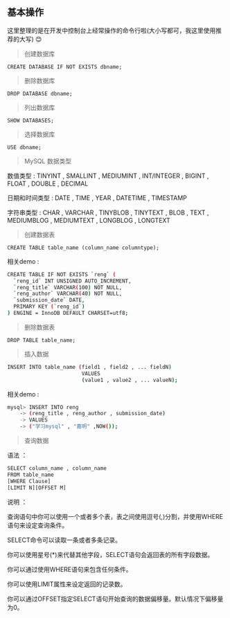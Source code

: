 ## 基本操作

这里整理的是在开发中控制台上经常操作的命令行啦(大小写都可，我这里使用推荐的大写) :blush:

> 创建数据库

`CREATE DATABASE IF NOT EXISTS dbname;`

> 删除数据库

`DROP DATABASE dbname;`

> 列出数据库

`SHOW DATABASES;`

> 选择数据库

`USE dbname;`

> MySQL 数据类型

数值类型 : TINYINT , SMALLINT , MEDIUMINT , INT/INTEGER , BIGINT , FLOAT , DOUBLE , DECIMAL

日期和时间类型 : DATE , TIME , YEAR , DATETIME , TIMESTAMP

字符串类型 : CHAR , VARCHAR , TINYBLOB , TINYTEXT , BLOB , TEXT , MEDIUMBLOG , MEDIUMTEXT , LONGBLOG , LONGTEXT

> 创建数据表

`CREATE TABLE table_name (column_name columntype);`

相关demo :

```bash
CREATE TABLE IF NOT EXISTS `reng` (
  `reng_id` INT UNSIGNED AUTO_INCREMENT,
  `reng_title` VARCHAR(100) NOT NULL,
  `reng_author` VARCHAR(40) NOT NULL,
  `submission_date` DATE,
  PRIMARY KEY (`reng_id`)
) ENGINE = InnoDB DEFAULT CHARSET=utf8;
```
> 删除数据表

`DROP TABLE table_name;`

> 插入数据

```bash
INSERT INTO table_name (field1 , field2 , ... fieldN)
                        VALUES
                        (value1 , value2 , ... valueN);
```

相关demo :

```bash
mysql> INSERT INTO reng
    -> (reng_title , reng_author , submission_date)
    -> VALUES
    -> ("学习mysql" , "嘉明" ,NOW());
```

> 查询数据

语法 ：

```bash
SELECT column_name , column_name
FROM table_name
[WHERE Clause]
[LIMIT N][OFFSET M]
```

说明 ：

查询语句中你可以使用一个或者多个表，表之间使用逗号(,)分割，并使用WHERE语句来设定查询条件。

SELECT命令可以读取一条或者多条记录。

你可以使用星号(*)来代替其他字段，SELECT语句会返回表的所有字段数据。

你可以通过使用WHERE语句来包含任何条件。

你可以使用LIMIT属性来设定返回的记录数。

你可以通过OFFSET指定SELECT语句开始查询的数据偏移量。默认情况下偏移量为0。












